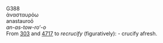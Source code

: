 <body>
  <p>G388<br>  ἀνασταυρόω  <br> anastauroō  <br><i>an-as-tow-ro‘-o </i><br>From <a href="g0303.htm">303</a> and <a href="g4717.htm">4717</a>  to <i>recrucify</i> (figuratively): - crucify afresh.<br></p>
 </body>
